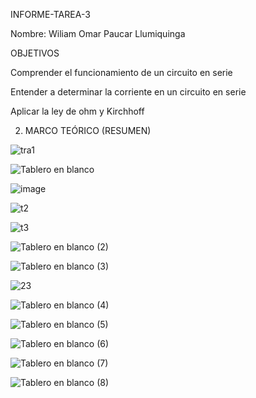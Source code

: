 INFORME-TAREA-3

Nombre: Wiliam Omar Paucar Llumiquinga

OBJETIVOS


Comprender el funcionamiento de un circuito en serie


Entender a determinar la corriente en un circuito en serie 


Aplicar la ley de ohm  y Kirchhoff 


2) MARCO TEÓRICO (RESUMEN)


![tra1](https://user-images.githubusercontent.com/116781607/203698434-fb8a85fd-4bb6-486e-80cb-313af41a73a4.png)

![Tablero en blanco](https://user-images.githubusercontent.com/116781607/203865556-cebc3d43-48e2-4658-9ed6-a938f8dc05f2.png)

![image](https://user-images.githubusercontent.com/116781607/203866372-b7430f3e-b76b-438f-a212-c92878b46c64.png)


![t2](https://user-images.githubusercontent.com/116781607/203901630-d499578b-030e-4666-84f2-cec4d7618c94.png)


![t3](https://user-images.githubusercontent.com/116781607/203901683-eefa4dd5-8633-4be9-accc-44bfe7b87ab3.png)


![Tablero en blanco (2)](https://user-images.githubusercontent.com/116781607/203901766-787ef62d-769e-44b5-b773-12156acc75f0.png)


![Tablero en blanco (3)](https://user-images.githubusercontent.com/116781607/203901829-21a1a595-e517-4a7e-9129-ab5e178ea450.png)


![23](https://user-images.githubusercontent.com/116781607/203901902-f6334703-658a-4380-b5f4-27fdfc48ad74.png)


![Tablero en blanco (4)](https://user-images.githubusercontent.com/116781607/203903017-109676da-1d01-44ab-a967-275bdc68415c.png)


![Tablero en blanco (5)](https://user-images.githubusercontent.com/116781607/203904694-6fbba845-6cf0-4355-b245-b95f1c28b798.png)


![Tablero en blanco (6)](https://user-images.githubusercontent.com/116781607/203905484-7fbd3b17-26ce-43d7-82c9-eecd8be9033d.png)

![Tablero en blanco (7)](https://user-images.githubusercontent.com/116781607/203905969-dd2c892c-d698-46dc-ba99-65f14ae9aab8.png)

![Tablero en blanco (8)](https://user-images.githubusercontent.com/116781607/203906678-b46cd823-e450-48d4-84ad-d3df7150fdce.png)


